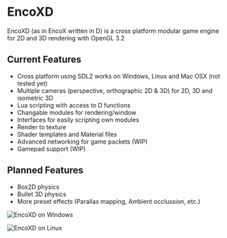 EncoXD
======

EncoXD (as in EncoX written in D) is a cross platform modular game engine for 2D
and 3D rendering with OpenGL 3.2

## Current Features
* Cross platform using SDL2 works on Windows, Linux and Mac OSX (not tested yet)
* Multiple cameras (perspective, orthographic 2D & 3D) for 2D, 3D and isometric 3D
* Lua scripting with access to D functions
* Changable modules for rendering/window
* Interfaces for easily scripting own modules
* Render to texture
* Shader templates and Material files
* Advanced networking for game packets (WIP)
* Gamepad support (WIP)

## Planned Features
* Box2D physics
* Bullet 3D physics
* More preset effects (Parallax mapping, Ambient occlussion, etc.)

![EncoXD on Windows]()

![EncoXD on Linux](http://i.imgur.com/7cG0ijo.png)
